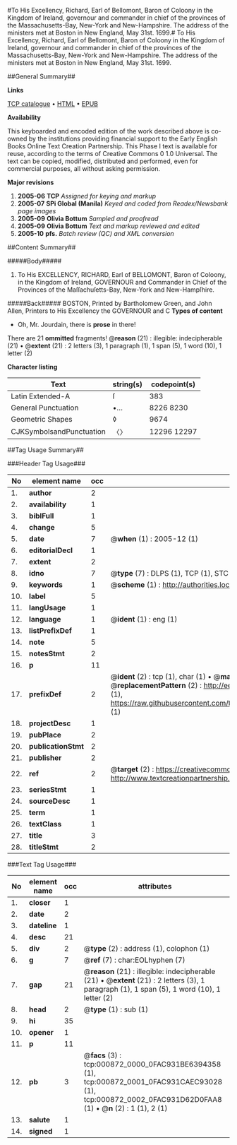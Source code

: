 #To His Excellency, Richard, Earl of Bellomont, Baron of Coloony in the Kingdom of Ireland, governour and commander in chief of the provinces of the Massachusetts-Bay, New-York and New-Hampshire. The address of the ministers met at Boston in New England, May 31st. 1699.#
To His Excellency, Richard, Earl of Bellomont, Baron of Coloony in the Kingdom of Ireland, governour and commander in chief of the provinces of the Massachusetts-Bay, New-York and New-Hampshire. The address of the ministers met at Boston in New England, May 31st. 1699.

##General Summary##

**Links**

[TCP catalogue](http://www.ota.ox.ac.uk/tcp/)  • 
[HTML](http://tei.it.ox.ac.uk/tcp/Texts-HTML/free/N00/N00724.html)  • 
[EPUB](http://tei.it.ox.ac.uk/tcp/Texts-EPUB/free/N00/N00724.epub)

**Availability**

This keyboarded and encoded edition of the
	       work described above is co-owned by the institutions
	       providing financial support to the Early English Books
	       Online Text Creation Partnership. This Phase I text is
	       available for reuse, according to the terms of Creative
	       Commons 0 1.0 Universal. The text can be copied,
	       modified, distributed and performed, even for
	       commercial purposes, all without asking permission.

**Major revisions**

1. __2005-06__ __TCP__ *Assigned for keying and markup*
1. __2005-07__ __SPi Global (Manila)__ *Keyed and coded from Readex/Newsbank page images*
1. __2005-09__ __Olivia Bottum__ *Sampled and proofread*
1. __2005-09__ __Olivia Bottum__ *Text and markup reviewed and edited*
1. __2005-10__ __pfs.__ *Batch review (QC) and XML conversion*

##Content Summary##

#####Body#####

1. To His EXCELLENCY, RICHARD, Earl of BELLOMONT, Baron of Coloony, in the Kingdom of Ireland, GOVERNOUR and Commander in Chief of the Provinces of the Maſſachuſetts-Bay, New-York and New-Hampſhire.

#####Back#####
BOSTON, Printed by Bartholomew Green, and John Allen, Printers to His Excellency the GOVERNOUR and C
**Types of content**

  * Oh, Mr. Jourdain, there is **prose** in there!

There are 21 **ommitted** fragments! 
 @__reason__ (21) : illegible: indecipherable (21)  •  @__extent__ (21) : 2 letters (3), 1 paragraph (1), 1 span (5), 1 word (10), 1 letter (2)

**Character listing**


|Text|string(s)|codepoint(s)|
|---|---|---|
|Latin Extended-A|ſ|383|
|General Punctuation|•…|8226 8230|
|Geometric Shapes|◊|9674|
|CJKSymbolsandPunctuation|〈〉|12296 12297|

##Tag Usage Summary##

###Header Tag Usage###

|No|element name|occ|attributes|
|---|---|---|---|
|1.|__author__|2||
|2.|__availability__|1||
|3.|__biblFull__|1||
|4.|__change__|5||
|5.|__date__|7| @__when__ (1) : 2005-12 (1)|
|6.|__editorialDecl__|1||
|7.|__extent__|2||
|8.|__idno__|7| @__type__ (7) : DLPS (1), TCP (1), STC (2), NOTIS (1), IMAGE-SET (1), EVANS-CITATION (1)|
|9.|__keywords__|1| @__scheme__ (1) : http://authorities.loc.gov/ (1)|
|10.|__label__|5||
|11.|__langUsage__|1||
|12.|__language__|1| @__ident__ (1) : eng (1)|
|13.|__listPrefixDef__|1||
|14.|__note__|5||
|15.|__notesStmt__|2||
|16.|__p__|11||
|17.|__prefixDef__|2| @__ident__ (2) : tcp (1), char (1)  •  @__matchPattern__ (2) : ([0-9\-]+):([0-9IVX]+) (1), (.+) (1)  •  @__replacementPattern__ (2) : http://eebo.chadwyck.com/downloadtiff?vid=$1&page=$2 (1), https://raw.githubusercontent.com/textcreationpartnership/Texts/master/tcpchars.xml#$1 (1)|
|18.|__projectDesc__|1||
|19.|__pubPlace__|2||
|20.|__publicationStmt__|2||
|21.|__publisher__|2||
|22.|__ref__|2| @__target__ (2) : https://creativecommons.org/publicdomain/zero/1.0/ (1), http://www.textcreationpartnership.org/docs/. (1)|
|23.|__seriesStmt__|1||
|24.|__sourceDesc__|1||
|25.|__term__|1||
|26.|__textClass__|1||
|27.|__title__|3||
|28.|__titleStmt__|2||


###Text Tag Usage###

|No|element name|occ|attributes|
|---|---|---|---|
|1.|__closer__|1||
|2.|__date__|2||
|3.|__dateline__|1||
|4.|__desc__|21||
|5.|__div__|2| @__type__ (2) : address (1), colophon (1)|
|6.|__g__|7| @__ref__ (7) : char:EOLhyphen (7)|
|7.|__gap__|21| @__reason__ (21) : illegible: indecipherable (21)  •  @__extent__ (21) : 2 letters (3), 1 paragraph (1), 1 span (5), 1 word (10), 1 letter (2)|
|8.|__head__|2| @__type__ (1) : sub (1)|
|9.|__hi__|35||
|10.|__opener__|1||
|11.|__p__|11||
|12.|__pb__|3| @__facs__ (3) : tcp:000872_0000_0FAC931BE6394358 (1), tcp:000872_0001_0FAC931CAEC93028 (1), tcp:000872_0002_0FAC931D62D0FAA8 (1)  •  @__n__ (2) : 1 (1), 2 (1)|
|13.|__salute__|1||
|14.|__signed__|1||
